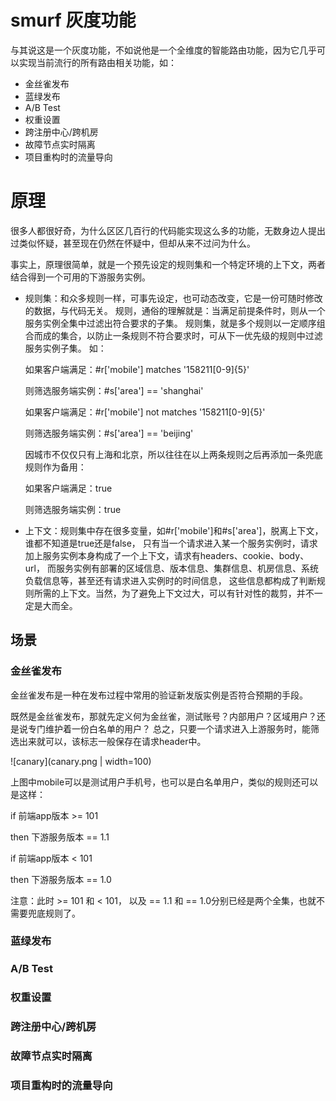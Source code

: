 # smurf 灰度功能

与其说这是一个灰度功能，不如说他是一个全维度的智能路由功能，因为它几乎可以实现当前流行的所有路由相关功能，如：
- 金丝雀发布
- 蓝绿发布
- A/B Test
- 权重设置
- 跨注册中心/跨机房
- 故障节点实时隔离
- 项目重构时的流量导向

# 原理

很多人都很好奇，为什么区区几百行的代码能实现这么多的功能，无数身边人提出过类似怀疑，甚至现在仍然在怀疑中，但却从来不过问为什么。

事实上，原理很简单，就是一个预先设定的规则集和一个特定环境的上下文，两者结合得到一个可用的下游服务实例。

- 规则集：和众多规则一样，可事先设定，也可动态改变，它是一份可随时修改的数据，与代码无关。
规则，通俗的理解就是：当满足前提条件时，则从一个服务实例全集中过滤出符合要求的子集。
规则集，就是多个规则以一定顺序组合而成的集合，以防止一条规则不符合要求时，可从下一优先级的规则中过滤服务实例子集。
如：

  如果客户端满足：#r['mobile'] matches '158211[0-9]{5}' 

  则筛选服务端实例：#s['area'] == 'shanghai'

  如果客户端满足：#r['mobile'] not matches '158211[0-9]{5}' 

  则筛选服务端实例：#s['area'] == 'beijing'

  因城市不仅仅只有上海和北京，所以往往在以上两条规则之后再添加一条兜底规则作为备用：

  如果客户端满足：true 

  则筛选服务端实例：true

- 上下文：规则集中存在很多变量，如#r['mobile']和#s['area']，脱离上下文，谁都不知道是true还是false，
只有当一个请求进入某一个服务实例时，请求加上服务实例本身构成了一个上下文，请求有headers、cookie、body、url，
而服务实例有部署的区域信息、版本信息、集群信息、机房信息、系统负载信息等，甚至还有请求进入实例时的时间信息，
这些信息都构成了判断规则所需的上下文。当然，为了避免上下文过大，可以有针对性的裁剪，并不一定是大而全。

## 场景

### 金丝雀发布

金丝雀发布是一种在发布过程中常用的验证新发版实例是否符合预期的手段。

既然是金丝雀发布，那就先定义何为金丝雀，测试账号？内部用户？区域用户？还是说专门维护着一份白名单的用户？
总之，只要一个请求进入上游服务时，能筛选出来就可以，该标志一般保存在请求header中。

![canary](canary.png | width=100)

上图中mobile可以是测试用户手机号，也可以是白名单用户，类似的规则还可以是这样：

if 前端app版本 >= 101

then 下游服务版本 == 1.1

if 前端app版本 < 101

then 下游服务版本 == 1.0

注意：此时 >= 101 和 < 101， 以及 == 1.1 和 == 1.0分别已经是两个全集，也就不需要兜底规则了。

### 蓝绿发布



### A/B Test


### 权重设置


### 跨注册中心/跨机房


### 故障节点实时隔离


### 项目重构时的流量导向

